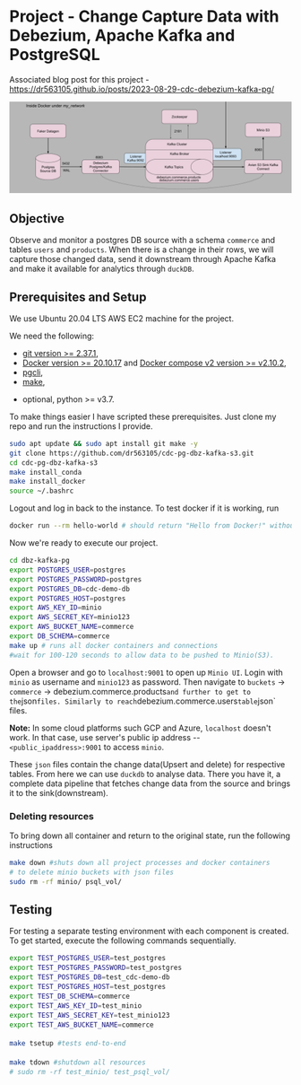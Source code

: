 # Project - Change Capture Data with Debezium, Apache Kafka and PostgreSQL

Associated blog post for this project - https://dr563105.github.io/posts/2023-08-29-cdc-debezium-kafka-pg/

![](cdc-pipeline.png)
## Objective
Observe and monitor a postgres DB source with a schema `commerce` and tables `users` and `products`. When there is a change in their rows, we will capture those changed data, send it downstream through Apache Kafka and make it available for analytics through `duckDB`.

## Prerequisites and Setup

We use Ubuntu 20.04 LTS AWS EC2 machine for the project.

We need the following:
- [git version >= 2.37.1](https://github.com/git-guides/install-git),
- [Docker version >= 20.10.17](https://docs.docker.com/engine/install/) and [Docker compose v2 version >= v2.10.2](https://docs.docker.com/compose/install/),
- [pgcli](https://www.pgcli.com/install),
- [make](https://linuxhint.com/install-make-ubuntu/),
<!-- - AWS account and [awscli](https://docs.aws.amazon.com/cli/latest/userguide/getting-started-install.html) -->
- optional, python >= v3.7.

To make things easier I have scripted these prerequisites. Just clone my repo and run the instructions I provide.

```{.bash filename="clone and install prerequisites"}
sudo apt update && sudo apt install git make -y
git clone https://github.com/dr563105/cdc-pg-dbz-kafka-s3.git
cd cdc-pg-dbz-kafka-s3
make install_conda
make install_docker
source ~/.bashrc
```
Logout and log in back to the instance. To test docker if it is working, run

```{.bash filename="check if docker is installed"}
docker run --rm hello-world # should return "Hello from Docker!" without errors
```

Now we're ready to execute our project.
```{.bash filename="Executing CDC project"}
cd dbz-kafka-pg
export POSTGRES_USER=postgres
export POSTGRES_PASSWORD=postgres
export POSTGRES_DB=cdc-demo-db
export POSTGRES_HOST=postgres
export AWS_KEY_ID=minio
export AWS_SECRET_KEY=minio123
export AWS_BUCKET_NAME=commerce
export DB_SCHEMA=commerce
make up # runs all docker containers and connections
#wait for 100-120 seconds to allow data to be pushed to Minio(S3).
```
Open a browser and go to `localhost:9001` to open up `Minio UI`. Login with `minio` as username and `minio123` as password. Then navigate to `buckets` -> `commerce` -> debezium.commerce.products` and further to get to the `json` files. Similarly to reach `debezium.commerce.users` table `json` files.

**Note:** In some cloud platforms such GCP and Azure, `localhost` doesn't work. In that case, use server's public ip address -- `<public_ipaddress>:9001` to access `minio`.

These `json` files contain the change data(Upsert and delete) for respective tables. From here we can use `duckdb` to analyse data. There you have it,  a complete data pipeline that fetches change data from the source and brings it to the sink(downstream).

### Deleting resources
To bring down all container and return to the original state, run the following instructions

```{.bash filename="restoring to original state"}
make down #shuts down all project processes and docker containers
# to delete minio buckets with json files
sudo rm -rf minio/ psql_vol/
```

## Testing

For testing a separate testing environment with each component is created. To get started, execute the following commands sequentially.

```bash
export TEST_POSTGRES_USER=test_postgres
export TEST_POSTGRES_PASSWORD=test_postgres
export TEST_POSTGRES_DB=test_cdc-demo-db
export TEST_POSTGRES_HOST=test_postgres
export TEST_DB_SCHEMA=commerce
export TEST_AWS_KEY_ID=test_minio
export TEST_AWS_SECRET_KEY=test_minio123
export TEST_AWS_BUCKET_NAME=commerce

make tsetup #tests end-to-end

make tdown #shutdown all resources
# sudo rm -rf test_minio/ test_psql_vol/
```
